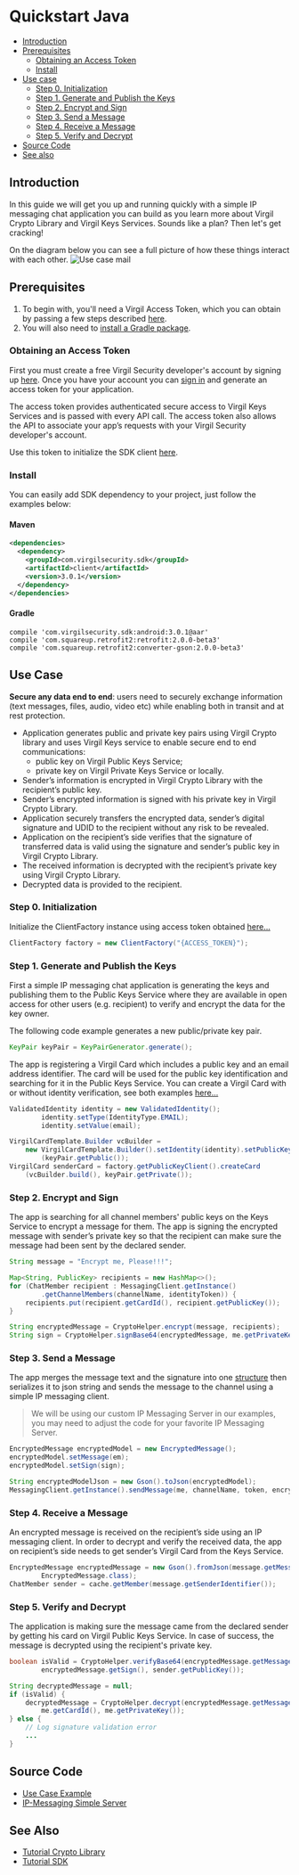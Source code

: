 # Quickstart Java

- [Introduction](#introduction)
- [Prerequisites](#prerequisites)
    - [Obtaining an Access Token](#obtaining-an-access-token)
    - [Install](#install)
- [Use case](#use-case)
    - [Step 0. Initialization](#step-0-initialization)
    - [Step 1. Generate and Publish the Keys](#step-1-generate-and-publish-the-keys)
    - [Step 2. Encrypt and Sign](#step-2-encrypt-and-sign)
    - [Step 3. Send a Message](#step-3-send-a-message)
    - [Step 4. Receive a Message](#step-4-receive-a-message)
    - [Step 5. Verify and Decrypt](#step-5-verify-and-decrypt)
- [Source Code](#source-code)
- [See also](#see-also)

## Introduction

In this guide we will get you up and running quickly with a simple IP messaging chat application you can build as you learn more about Virgil Crypto Library and Virgil Keys Services. Sounds like a plan? Then let's get cracking!

On the diagram below you can see a full picture of how these things interact with each other. ![Use case mail](https://raw.githubusercontent.com/VirgilSecurity/virgil/master/images/IPMessaging.jpg)

## Prerequisites

1. To begin with, you'll need a Virgil Access Token, which you can obtain by passing a few steps described [here](#obtaining-an-access-token).
2. You will also need to [install a Gradle package](#install).

### Obtaining an Access Token

First you must create a free Virgil Security developer's account by signing up [here](https://developer.virgilsecurity.com/account/signup). Once you have your account you can [sign in](https://developer.virgilsecurity.com/account/signin) and generate an access token for your application.

The access token provides authenticated secure access to Virgil Keys Services and is passed with every API call. The access token also allows the API to associate your app’s requests with your Virgil Security developer's account.

Use this token to initialize the SDK client [here](#step-0-initialization).

### Install

You can easily add SDK dependency to your project, just follow the examples below:

#### Maven

```xml
<dependencies>
  <dependency>
    <groupId>com.virgilsecurity.sdk</groupId>
    <artifactId>client</artifactId>
    <version>3.0.1</version>
  </dependency>
</dependencies>
```

#### Gradle

```
compile 'com.virgilsecurity.sdk:android:3.0.1@aar'
compile 'com.squareup.retrofit2:retrofit:2.0.0-beta3'
compile 'com.squareup.retrofit2:converter-gson:2.0.0-beta3'
```

## Use Case
**Secure any data end to end**: users need to securely exchange information (text messages, files, audio, video etc) while enabling both in transit and at rest protection. 

- Application generates public and private key pairs using Virgil Crypto library and uses Virgil Keys service to enable secure end to end communications:
    - public key on Virgil Public Keys Service;
    - private key on Virgil Private Keys Service or locally.
- Sender’s information is encrypted in Virgil Crypto Library with the recipient’s public key.
- Sender’s encrypted information is signed with his private key in Virgil Crypto Library.
- Application securely transfers the encrypted data, sender’s digital signature and UDID to the recipient without any risk to be revealed.
- Application on the recipient’s side verifies that the signature of transferred data is valid using the signature and sender’s public key in Virgil Crypto Library.
- The received information is decrypted with the recipient’s private key using Virgil Crypto Library.
- Decrypted data is provided to the recipient.

### Step 0. Initialization

Initialize the ClientFactory instance using access token obtained [here...](#obtaining-an-access-token)

```java
ClientFactory factory = new ClientFactory("{ACCESS_TOKEN}");
``` 

### Step 1. Generate and Publish the Keys
First a simple IP messaging chat application is generating the keys and publishing them to the Public Keys Service where they are available in open access for other users (e.g. recipient) to verify and encrypt the data for the key owner.

The following code example generates a new public/private key pair.

```java
KeyPair keyPair = KeyPairGenerator.generate();
```

The app is registering a Virgil Card which includes a public key and an email address identifier. The card will be used for the public key identification and searching for it in the Public Keys Service. You can create a Virgil Card with or without identity verification, see both examples [here...](https://github.com/VirgilSecurity/virgil-sdk-java-android/blob/master/docs/keys.md#publish-a-virgil-card)

```java
ValidatedIdentity identity = new ValidatedIdentity();
		identity.setType(IdentityType.EMAIL);
		identity.setValue(email);

VirgilCardTemplate.Builder vcBuilder = 
	new VirgilCardTemplate.Builder().setIdentity(identity).setPublicKey
		(keyPair.getPublic());
VirgilCard senderCard = factory.getPublicKeyClient().createCard
	(vcBuilder.build(), keyPair.getPrivate());
```

### Step 2. Encrypt and Sign
The app is searching for all channel members' public keys on the Keys Service to encrypt a message for them. The app is signing the encrypted message with sender’s private key so that the recipient can make sure the message had been sent by the declared sender.

```java
String message = "Encrypt me, Please!!!";

Map<String, PublicKey> recipients = new HashMap<>();
for (ChatMember recipient : MessagingClient.getInstance()
		.getChannelMembers(channelName, identityToken)) {
	recipients.put(recipient.getCardId(), recipient.getPublicKey());
}

String encryptedMessage = CryptoHelper.encrypt(message, recipients);
String sign = CryptoHelper.signBase64(encryptedMessage, me.getPrivateKey());
```

### Step 3. Send a Message
The app merges the message text and the signature into one [structure](../samples/IPMessagingClient/app/src/main/java/com/virgilsecurity/ipmessaginglient/model/EncryptedMessage.java) then serializes it to json string and sends the message to the channel using a simple IP messaging client.

> We will be using our custom IP Messaging Server in our examples, you may need to adjust the code for your favorite IP Messaging Server.

```java
EncryptedMessage encryptedModel = new EncryptedMessage();
encryptedModel.setMessage(em);
encryptedModel.setSign(sign);

String encryptedModelJson = new Gson().toJson(encryptedModel);
MessagingClient.getInstance().sendMessage(me, channelName, token, encryptedModelJson);
```

### Step 4. Receive a Message
An encrypted message is received on the recipient’s side using an IP messaging client. 
In order to decrypt and verify the received data, the app on recipient’s side needs to get sender’s Virgil Card from the Keys Service.

```java
EncryptedMessage encryptedMessage = new Gson().fromJson(message.getMessage(),
		EncryptedMessage.class);
ChatMember sender = cache.getMember(message.getSenderIdentifier());
```

### Step 5. Verify and Decrypt
The application is making sure the message came from the declared sender by getting his card on Virgil Public Keys Service. In case of success, the message is decrypted using the recipient's private key.

```java
boolean isValid = CryptoHelper.verifyBase64(encryptedMessage.getMessage(), 
		encryptedMessage.getSign(), sender.getPublicKey());

String decryptedMessage = null;
if (isValid) {
	decryptedMessage = CryptoHelper.decrypt(encryptedMessage.getMessage(),
		me.getCardId(), me.getPrivateKey());
} else {
	// Log signature validation error
	...
}
```

## Source Code

* [Use Case Example](https://github.com/VirgilSecurity/virgil-sdk-java-android/tree/master/samples/IPMessagingClient)
* [IP-Messaging Simple Server](https://github.com/VirgilSecurity/virgil-sdk-javascript/tree/master/examples/ip-messaging/server)

## See Also

* [Tutorial Crypto Library](crypto.md)
* [Tutorial SDK](public-keys.md)
